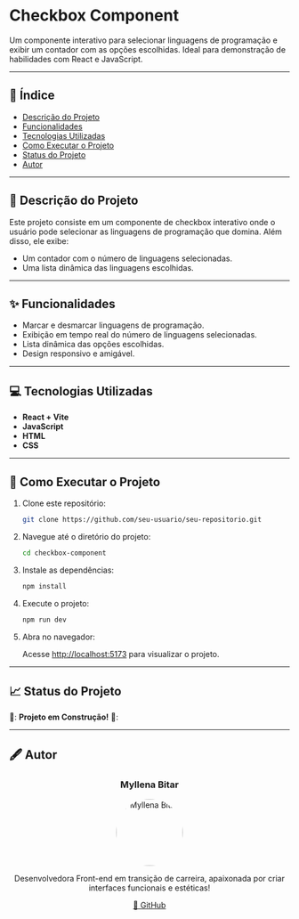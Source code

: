 # Checkbox Component

Um componente interativo para selecionar linguagens de programação e exibir um contador com as opções escolhidas. Ideal para demonstração de habilidades com React e JavaScript.

---

## 📂 Índice

- [Descrição do Projeto](#-descrição-do-projeto)
- [Funcionalidades](#-funcionalidades)
- [Tecnologias Utilizadas](#-tecnologias-utilizadas)
- [Como Executar o Projeto](#-como-executar-o-projeto)
- [Status do Projeto](#-status-do-projeto)
- [Autor](#-autor)

---

## 📜 Descrição do Projeto

Este projeto consiste em um componente de checkbox interativo onde o usuário pode selecionar as linguagens de programação que domina. Além disso, ele exibe:

- Um contador com o número de linguagens selecionadas.
- Uma lista dinâmica das linguagens escolhidas.

---

## ✨ Funcionalidades

- Marcar e desmarcar linguagens de programação.
- Exibição em tempo real do número de linguagens selecionadas.
- Lista dinâmica das opções escolhidas.
- Design responsivo e amigável.

---

## 💻 Tecnologias Utilizadas

- **React + Vite**
- **JavaScript**
- **HTML**
- **CSS**

---

## 🚀 Como Executar o Projeto

1. Clone este repositório:

   ```bash
   git clone https://github.com/seu-usuario/seu-repositorio.git
   ```

2. Navegue até o diretório do projeto:

   ```bash
   cd checkbox-component
   ```

3. Instale as dependências:

   ```bash
   npm install
   ```

4. Execute o projeto:

   ```bash
   npm run dev
   ```

5. Abra no navegador:

   Acesse [http://localhost:5173](http://localhost:5173) para visualizar o projeto.

---


## 📈 Status do Projeto

🚧: **Projeto em Construção!** 🚧:

---

## 🖋️ Autor

<div align="center">
  <h3>Myllena Bitar</h3>
  <img src="https://avatars.githubusercontent.com/u/111917539?v=4" alt="Myllena Bitar" width="120" style="border-radius: 50%;">
  <p>Desenvolvedora Front-end em transição de carreira, apaixonada por criar interfaces funcionais e estéticas!</p>
  <a href="https://github.com/myllenabitar" target="_blank">🔗 GitHub</a>
</div>
